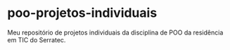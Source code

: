 # poo-projetos-individuais
Meu repositório de projetos individuais da disciplina de POO da residência em TIC do Serratec.
